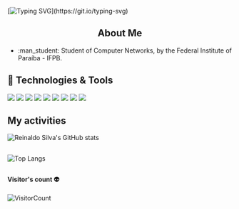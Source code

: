 [![Typing SVG](https://readme-typing-svg.herokuapp.com?color=3DF77F&center=true&vCenter=true&lines=Welcome+to+Reinaldo+Silva+profile!)](https://git.io/typing-svg)

<p align="center">
 <h2 align="center">About Me</h2>
</p>

<ul>
<li>:man_student: Student of Computer Networks, by the Federal Institute of Paraíba - IFPB.</li>
</ul>

## 🔧 Technologies & Tools
![](https://img.shields.io/badge/Windows-0078D6?style=for-the-badge&logo=windows&logoColor=white)
![](https://img.shields.io/badge/Linux-FCC624?style=for-the-badge&logo=linux&logoColor=black)
![](https://img.shields.io/badge/Ubuntu-E95420?style=for-the-badge&logo=ubuntu&logoColor=white)
![](https://img.shields.io/badge/Debian-A81D33?style=for-the-badge&logo=debian&logoColor=white)
![](https://img.shields.io/badge/Shell_Script-121011?style=for-the-badge&logo=gnu-bash&logoColor=white)
![](https://img.shields.io/badge/Visual_Studio_Code-0078D4?style=for-the-badge&logo=visual%20studio%20code&logoColor=white)
![](https://img.shields.io/badge/pycharm-143?style=for-the-badge&logo=pycharm&logoColor=black&color=black&labelColor=green)
![](https://img.shields.io/badge/VIM-%2311AB00.svg?&style=for-the-badge&logo=vim&logoColor=white)
![](https://img.shields.io/badge/Intel-Core_i3_7th-0071C5?style=for-the-badge&logo=intel&logoColor=white)


## My activities

![Reinaldo Silva's GitHub stats](https://github-readme-stats.vercel.app/api?username=mr-reinaldo&show_icons=true&theme=dracula)
##
![Top Langs](https://github-readme-stats.vercel.app/api/top-langs/?username=mr-reinaldo&layout=compact&theme=dracula)




##
#### Visitor's count :alien:
![VisitorCount](https://profile-counter.glitch.me/mr-reinaldo/count.svg)
